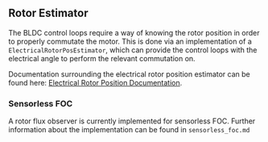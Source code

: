 ## Rotor Estimator
The BLDC control loops require a way of knowing the rotor position in order to properly commutate the motor. This is done via an implementation of a `ElectricalRotorPosEstimator`, which can provide the control loops with the electrical angle to perform the relevant commutation on.

Documentation surrounding the electrical rotor position estimator can be found here: [Electrical Rotor Position Documentation](https://sahil-kale.github.io/basilisk-actuator-control-lib/classbldc__rotor__estimator_1_1ElectricalRotorPosEstimator.html).

### Sensorless FOC
A rotor flux observer is currently implemented for sensorless FOC. Further information about the implementation can be found in `sensorless_foc.md` 
